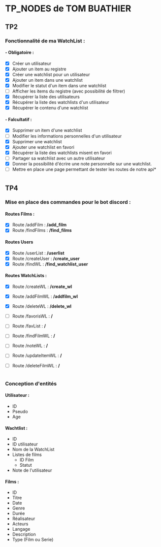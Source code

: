 # TP_NODES de TOM BUATHIER 

## TP2

### Fonctionnalité de ma WatchList : 

#### - Obligatoire :

- [x] Créer un utilisateur
- [x] Ajouter un item au registre
- [x] Créer une watchlist pour un utilisateur
- [x] Ajouter un item dans une watchlist
- [x] Modifier le statut d'un item dans une watchlist
- [ ] Afficher les items du registre (avec possibilité de filtrer)
- [x] Récupérer la liste des utilisateurs
- [x] Récupérer la liste des watchlists d'un utilisateur
- [x] Récupérer le contenu d'une watchlist

#### - Falcultatif :

- [x] Supprimer un item d'une watchlist
- [ ] Modifier les informations personnelles d'un utilisateur
- [x] Supprimer une watchlist
- [x] Ajouter une watchlist en favori
- [x] Récupérer la liste des watchlists misent en favori
- [ ] Partager sa watchlist avec un autre utilisateur
- [x] Donner la possibilité d'écrire une note personnelle sur une watchlist.
- [ ] Mettre en place une page permettant de tester les routes de notre api*

# 

## TP4

### Mise en place des commandes pour le bot discord :

#### Routes Films :

- [x] Route /addFilm : **/add_film**
- [x] Route /findFilms : **/find_films**

#### Routes Users

- [x] Route /userList : **/userlist**
- [x] Route /createUser : **/create_user**
- [x] Route /findWL : **/find_watchlist_user**

#### Routes WatchLists :

- [x] Route /createWL : **/create_wl**
- [x] Route /addFilmWL : **/addfilm_wl**
- [x] Route /deleteWL : **/delete_wl**
- [ ] Route /favorisWL : **/**
- [ ] Route /favList : **/**
- [ ] Route /findFilmWL : **/**
- [ ] Route /noteWL : **/**
- [ ] Route /updateItemWL : **/**
- [ ] Route /deleteFilmWL : **/**
 
 
#

### Conception d'entités

#### Utilisateur :

* ID 
* Pseudo 
* Age

#### Wachtlist :

* ID
* ID utilisateur 
* Nom de la WatchList
* Listes de films
    * ID Film 
    * Statut
* Note de l'utilisateur

#### Films :

* ID
* Titre
* Date
* Genre
* Durée
* Réalisateur
* Acteurs
* Langage
* Description
* Type (Film ou Serie)


